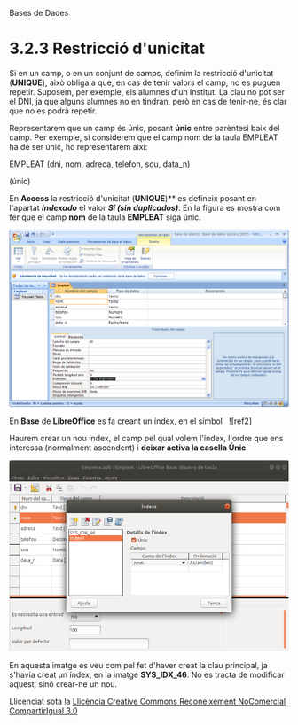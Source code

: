Bases de Dades


# <a name="main"></a>**3.2.3 Restricció d'unicitat**


Si en un camp, o en un conjunt de camps, definim la restricció d'unicitat (**UNIQUE**), això obliga a que, en cas de tenir valors el camp, no es puguen repetir. Suposem, per exemple, els alumnes d'un Institut. La clau no pot ser el DNI, ja que alguns alumnes no en tindran, però en cas de tenir-ne, és clar que no es podrà repetir.

Representarem que un camp és únic, posant **únic** entre parèntesi baix del camp. Per exemple, si considerem que el camp nom de la taula EMPLEAT ha de ser únic, ho representarem així:

EMPLEAT (dni, nom, adreca, telefon, sou, data\_n) 

(únic)



En **Access** la restricció d'unicitat (**UNIQUE**)** es defineix posant en l'apartat ***Indexado*** el valor ***Sí (sin duplicados)***. En la figura es mostra com fer que el camp **nom** de la taula **EMPLEAT** siga únic.

![ref1](T3_3_2_3.png)

En **Base** de **LibreOffice** es fa creant un índex, en el símbol   ![ref2]

Haurem crear un nou índex, el camp pel qual volem l'índex, l'ordre que ens interessa (normalment ascendent) i **deixar activa la casella Únic**

![ref3](T03_3_2_3_3.png)

En aquesta imatge es veu com pel fet d'haver creat la clau principal, ja s'havia creat un índex, en la imatge **SYS\_IDX\_46**. No es tracta de modificar aquest, sinó crear-ne un nou.


Llicenciat sota la [Llicència Creative Commons Reconeixement NoComercial CompartirIgual 3.0](http://creativecommons.org/licenses/by-nc-sa/3.0/)

